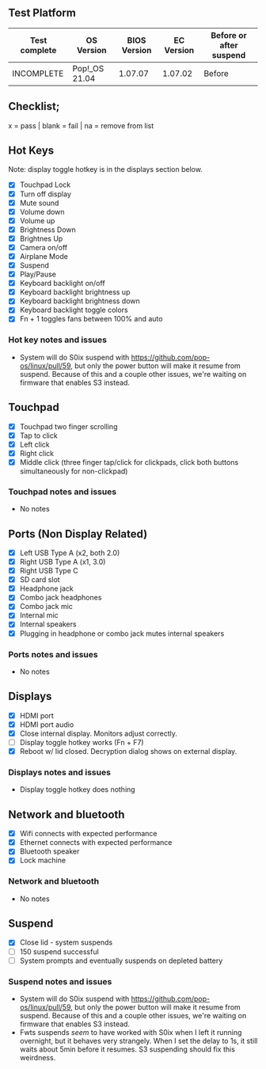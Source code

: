 ## Test Platform

| Test complete | OS Version     | BIOS Version | EC Version | Before or after suspend |
| ------------- | -------------- | ------------ | ---------- | ----------------------- |
| INCOMPLETE    | Pop!\_OS 21.04 | 1.07.07      | 1.07.02    | Before                  |

## Checklist;
x = pass | blank = fail | na = remove from list

## Hot Keys

Note: display toggle hotkey is in the displays section below.

- [x] Touchpad Lock
- [x] Turn off display
- [x] Mute sound
- [x] Volume down
- [x] Volume up
- [x] Brightness Down
- [x] Brightnes Up
- [x] Camera on/off
- [x] Airplane Mode
- [x] Suspend
- [x] Play/Pause
- [x] Keyboard backlight on/off
- [x] Keyboard backlight brightness up
- [x] Keyboard backlight brightness down
- [x] Keyboard backlight toggle colors
- [x] Fn + 1 toggles fans between 100% and auto

### Hot key notes and issues

- System will do S0ix suspend with https://github.com/pop-os/linux/pull/59, but only the power button will make it resume from suspend. Because of this and a couple other issues, we're waiting on firmware that enables S3 instead.

## Touchpad

- [x] Touchpad two finger scrolling 
- [x] Tap to click
- [x] Left click
- [x] Right click
- [x] Middle click (three finger tap/click for clickpads, click both buttons simultaneously for non-clickpad)

### Touchpad notes and issues

- No notes

## Ports (Non Display Related)

- [x] Left USB Type A (x2, both 2.0)
- [x] Right USB Type A (x1, 3.0)
- [x] Right USB Type C
- [x] SD card slot
- [x] Headphone jack
- [x] Combo jack headphones
- [x] Combo jack mic
- [x] Internal mic
- [x] Internal speakers
- [x] Plugging in headphone or combo jack mutes internal speakers

### Ports notes and issues

- No notes

## Displays

- [x] HDMI port
- [x] HDMI port audio
- [x] Close internal display. Monitors adjust correctly.
- [ ] Display toggle hotkey works (Fn + F7)
- [x] Reboot w/ lid closed. Decryption dialog shows on external display.

### Displays notes and issues

- Display toggle hotkey does nothing

## Network and bluetooth

- [x] Wifi connects with expected performance
- [x] Ethernet connects with expected performance
- [x] Bluetooth speaker
- [x] Lock machine

### Network and bluetooth

- No notes

## Suspend

- [x] Close lid - system suspends
- [ ] 150 suspend successful
- [ ] System prompts and eventually suspends on depleted battery

### Suspend notes and issues

- System will do S0ix suspend with https://github.com/pop-os/linux/pull/59, but only the power button will make it resume from suspend. Because of this and a couple other issues, we're waiting on firmware that enables S3 instead.
- Fwts suspends _seem_ to have worked with S0ix when I left it running overnight, but it behaves very strangely. When I set the delay to 1s, it still waits about 5min before it resumes. S3 suspending should fix this weirdness.
